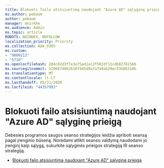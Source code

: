 ```yaml
---
title: Blokuoti failo atsisiuntimą naudojant "Azure AD" sąlyginę prieigą
ms.author: pebaum
author: pebaum
manager: mnirkhe
ms.audience: Admin
ms.topic: article
ROBOTS: NOINDEX, NOFOLLOW
localization_priority: Priority
ms.collection: Adm_O365
ms.custom:
- "9000213"
- "5710"
ms.openlocfilehash: 284c82d3f7e3e75ad1ac2f502df11cd682781566
ms.sourcegitcommit: 5296874062b16f945d9a7a7a9ab29ec53686310b
ms.translationtype: MT
ms.contentlocale: lt-LT
ms.lasthandoff: 05/21/2020
ms.locfileid: "44357993"
---
```

# <a name="block-file-download-with-azure-ad-conditional-access"></a>Blokuoti failo atsisiuntimą naudojant "Azure AD" sąlyginę prieigą

Debesies programos saugos seanso strategijos leidžia apriboti seansą pagal įrenginio būseną. Norėdami atlikti seanso valdymą naudodami jo įrenginį kaip sąlygą, sukurkite sąlyginės prieigos strategiją IR seanso strategiją.

- [Blokuoti failo atsisiuntimą naudojant "Azure AD" sąlyginę prieigą](https://docs.microsoft.com/cloud-app-security/use-case-proxy-block-session-aad#create-a-block-download-policy-for-unmanaged-devices)
